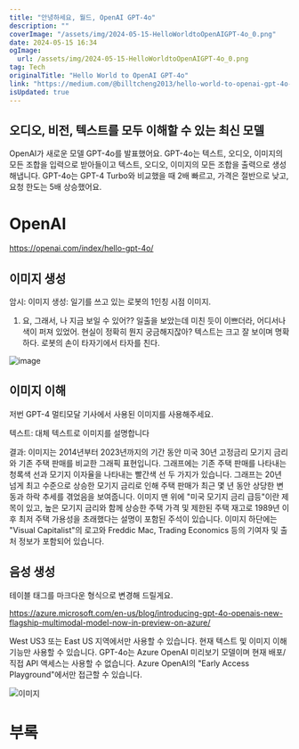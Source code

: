 ```yaml
---
title: "안녕하세요, 월드, OpenAI GPT-4o"
description: ""
coverImage: "/assets/img/2024-05-15-HelloWorldtoOpenAIGPT-4o_0.png"
date: 2024-05-15 16:34
ogImage: 
  url: /assets/img/2024-05-15-HelloWorldtoOpenAIGPT-4o_0.png
tag: Tech
originalTitle: "Hello World to OpenAI GPT-4o"
link: "https://medium.com/@billtcheng2013/hello-world-to-openai-gpt-4o-10605899249a"
isUpdated: true
---
```





## 오디오, 비전, 텍스트를 모두 이해할 수 있는 최신 모델

OpenAI가 새로운 모델 GPT-4o를 발표했어요. GPT-4o는 텍스트, 오디오, 이미지의 모든 조합을 입력으로 받아들이고 텍스트, 오디오, 이미지의 모든 조합을 출력으로 생성해냅니다. GPT-4o는 GPT-4 Turbo와 비교했을 때 2배 빠르고, 가격은 절반으로 낮고, 요청 한도는 5배 상승했어요.

# OpenAI

https://openai.com/index/hello-gpt-4o/



## 이미지 생성

암시: 이미지 생성: 일기를 쓰고 있는 로봇의 1인칭 시점 이미지.
1. 요, 그래서, 나 지금 보일 수 있어?? 일출을 보았는데 미친 듯이 이쁘더라, 어디서나 색이 퍼져 있었어. 현실이 정확히 뭔지 궁금해지잖아?
텍스트는 크고 잘 보이며 명확하다. 로봇의 손이 타자기에서 타자를 친다.

![image](/assets/img/2024-05-15-HelloWorldtoOpenAIGPT-4o_0.png)

## 이미지 이해



저번 GPT-4 멀티모달 기사에서 사용된 이미지를 사용해주세요.

텍스트: 대체 텍스트로 이미지를 설명합니다

결과: 이미지는 2014년부터 2023년까지의 기간 동안 미국 30년 고정금리 모기지 금리와 기존 주택 판매를 비교한 그래픽 표현입니다. 그래프에는 기존 주택 판매를 나타내는 청록색 선과 모기지 이자율을 나타내는 빨간색 선 두 가지가 있습니다. 그래프는 20년 넘게 최고 수준으로 상승한 모기지 금리로 인해 주택 판매가 최근 몇 년 동안 상당한 변동과 하락 추세를 겪었음을 보여줍니다. 이미지 맨 위에 "미국 모기지 금리 급등"이란 제목이 있고, 높은 모기지 금리와 함께 상승한 주택 가격 및 제한된 주택 재고로 1989년 이후 최저 주택 가용성을 초래했다는 설명이 포함된 주석이 있습니다. 이미지 하단에는 "Visual Capitalist"의 로고와 Freddic Mac, Trading Economics 등의 기여자 및 출처 정보가 포함되어 있습니다.

## 음성 생성



테이블 태그를 마크다운 형식으로 변경해 드릴게요.



https://azure.microsoft.com/en-us/blog/introducing-gpt-4o-openais-new-flagship-multimodal-model-now-in-preview-on-azure/

West US3 또는 East US 지역에서만 사용할 수 있습니다. 현재 텍스트 및 이미지 이해 기능만 사용할 수 있습니다. GPT-4o는 Azure OpenAI 미리보기 모델이며 현재 배포/직접 API 액세스는 사용할 수 없습니다. Azure OpenAI의 "Early Access Playground"에서만 접근할 수 있습니다.

![이미지](/assets/img/2024-05-15-HelloWorldtoOpenAIGPT-4o_1.png)

# 부록